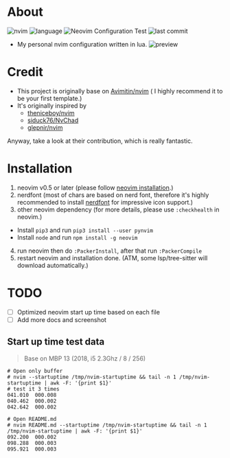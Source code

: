 

# About
![nvim](https://img.shields.io/badge/require%20neovim-v0.6.1-red)
![language](https://img.shields.io/github/languages/top/Yarnus/nvim)
![Neovim Configuration Test](https://img.shields.io/github/workflow/status/Yarnus/nvim/Neovim%20Configuration%20Test?label=paker%20compile&logo=Github)
![last commit](https://img.shields.io/github/last-commit/Yarnus/nvim?color=yellow)

- My personal nvim configuration written in lua.
![preview](https://i.imgur.com/GQJEB85.png)


# Credit
- This project is originally base on [Avimitin/nvim](https://github.com/Avimitin/nvim)  ( I highly recommend it to be your first template.)
- It's originally inspired by
  - [theniceboy/nvim](https://github.com/theniceboy/nvim)
  - [siduck76/NvChad](https://github.com/siduck76/NvChad)
  - [glepnir/nvim](https://github.com/glepnir/nvim)

Anyway, take a look at their contribution, which is really fantastic.

# Installation
1. neovim v0.5 or later (please follow [neovim installation](https://github.com/neovim/neovim/wiki/Installing-Neovim).) 
2. nerdfont (most of chars are based on nerd font, therefore it's highly recommended to install [nerdfont](https://www.nerdfonts.com/font-downloads) for impressive icon support.)
3. other neovim dependency (for more details, please use `:checkhealth` in neovim.)
  - Install `pip3` and run `pip3 install --user pynvim`
  - Install `node` and run `npm install -g neovim`
4. run neovim then do `:PackerInstall`, after that run `:PackerCompile`
5. restart neovim and installation done. (ATM, some lsp/tree-sitter will download automatically.)

# TODO
- [ ] Optimized neovim start up time based on each file
- [ ] Add more docs and screenshot

## Start up time test data
> Base on MBP 13 (2018, i5 2.3Ghz / 8 / 256)
```text
# Open only buffer
# nvim --startuptime /tmp/nvim-startuptime && tail -n 1 /tmp/nvim-startuptime | awk -F: '{print $1}'
# test it 3 times
041.010  000.008
040.462  000.002
042.642  000.002

# Open README.md
# nvim README.md --startuptime /tmp/nvim-startuptime && tail -n 1 /tmp/nvim-startuptime | awk -F: '{print $1}'
092.200  000.002
098.288  000.003
095.921  000.003

```
